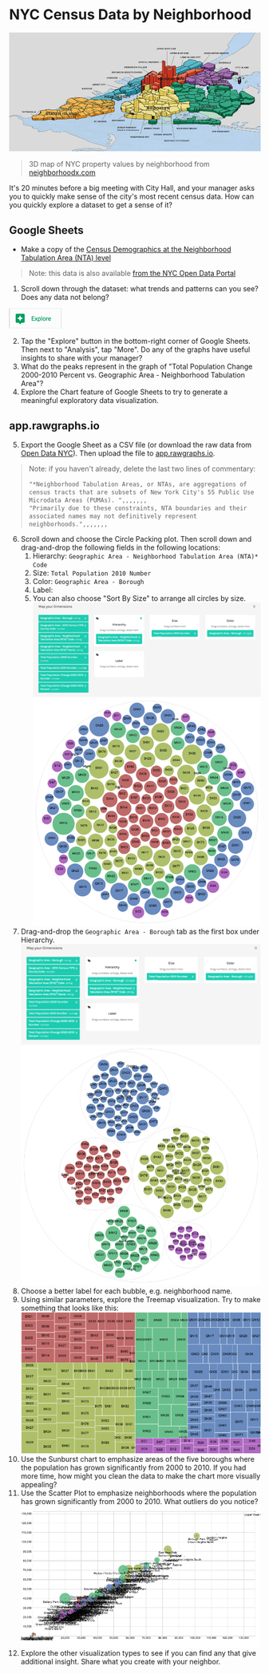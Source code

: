 # NYC Census Data by Neighborhood

![NYC Property Values](./images/nyc-property-value.jpg)
> 3D map of NYC property values by neighborhood from [neighborhoodx.com](https://neighborhoodx.com)

It's 20 minutes before a big meeting with City Hall, and your manager asks you to quickly make sense of the city's most recent census data. How can you quickly explore a dataset to get a sense of it?

## Google Sheets

- Make a copy of the [Census Demographics at the Neighborhood Tabulation Area (NTA) level](https://docs.google.com/spreadsheets/d/1VyYiY63blaLIyLAXIzk114vkCYPv0zMg8Lh33_2kldM/edit?usp=sharing)

> Note: this data is also available [from the NYC Open Data Portal](https://data.cityofnewyork.us/City-Government/Census-Demographics-at-the-Neighborhood-Tabulation/rnsn-acs2)

1. Scroll down through the dataset: what trends and patterns can you see? Does any data not belong?

![Explore](./images/google-sheets-explore.png)

2. Tap the "Explore" button in the bottom-right corner of Google Sheets. Then next to "Analysis", tap "More". Do any of the graphs have useful insights to share with your manager?
3. What do the peaks represent in the graph of "Total Population Change 2000-2010 Percent vs. Geographic Area - Neighborhood Tabulation Area"?
4. Explore the Chart feature of Google Sheets to try to generate a meaningful exploratory data visualization.

## app.rawgraphs.io

5. Export the Google Sheet as a CSV file (or download the raw data from [Open Data NYC](https://data.cityofnewyork.us/City-Government/Census-Demographics-at-the-Neighborhood-Tabulation/rnsn-acs2)). Then upload the file to [app.rawgraphs.io](http://app.rawgraphs.io/).
> Note: if you haven't already, delete the last two lines of commentary:
> ```
> "*Neighborhood Tabulation Areas, or NTAs, are aggregations of census tracts that are subsets of New York City's 55 Public Use Microdata Areas (PUMAs). ",,,,,,,
> "Primarily due to these constraints, NTA boundaries and their associated names may not definitively represent neighborhoods.",,,,,,,
> ```
6. Scroll down and choose the Circle Packing plot. Then scroll down and drag-and-drop the following fields in the following locations:
	1. Hierarchy: `Geographic Area - Neighborhood Tabulation Area (NTA)* Code`
	2. Size: `Total Population 2010 Number`
	3. Color: `Geographic Area - Borough`
	4. Label: 
	5. You can also choose "Sort By Size" to arrange all circles by size.
![rawgraphs Settings](./images/rawgraphs-1.png)
![NYC Census Data 1](./images/nyc-census-data-1.png)
7. Drag-and-drop the `Geographic Area - Borough` tab as the first box under Hierarchy.
![rawgraphs Settings](./images/rawgraphs-2.png)
![NYC Census Data 1](./images/nyc-census-data-2.png)
8. Choose a better label for each bubble, e.g. neighborhood name.
9. Using similar parameters, explore the Treemap visualization. Try to make something that looks like this:
![NYC Census Data 3](./images/nyc-census-data-3.png)
10. Use the Sunburst chart to emphasize areas of the five boroughs where the population has grown significantly from 2000 to 2010. If you had more time, how might you clean the data to make the chart more visually appealing?
11. Use the Scatter Plot to emphasize neighborhoods where the population has grown significantly from 2000 to 2010. What outliers do you notice?
![NYC Census Data 4](./images/nyc-census-data-4.png)
12. Explore the other visualization types to see if you can find any that give additional insight. Share what you create with your neighbor.
